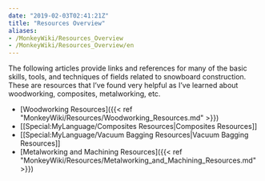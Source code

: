 ```yaml
---
date: "2019-02-03T02:41:21Z"
title: "Resources Overview"
aliases:
- /MonkeyWiki/Resources_Overview
- /MonkeyWiki/Resources_Overview/en
---
```

The following articles provide links and references for many of the basic skills, tools, and techniques of fields related to snowboard construction. These are resources that I’ve found very helpful as I’ve learned about woodworking, composites, metalworking, etc. 

- [Woodworking Resources]({{< ref "MonkeyWiki/Resources/Woodworking_Resources.md" >}})
- [[Special:MyLanguage/Composites Resources|Composites Resources]]
- [[Special:MyLanguage/Vacuum Bagging Resources|Vacuum Bagging Resources]]
- [Metalworking and Machining Resources]({{< ref "MonkeyWiki/Resources/Metalworking_and_Machining_Resources.md" >}})



